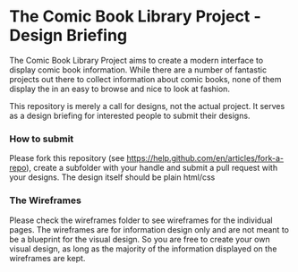 # The Comic Book Library Project - Design Briefing

The Comic Book Library Project aims to create a modern interface to display comic book information. 
While there are a number of fantastic projects out there to collect information about comic books, none of them display the in an easy to browse and nice to look at fashion. 

This repository is merely a call for designs, not the actual project. It serves as a design briefing for interested people to submit their designs.

### How to submit

Please fork this repository (see https://help.github.com/en/articles/fork-a-repo), create a subfolder with your handle and submit a pull request with your designs. The design itself should be plain html/css


### The Wireframes

Please check the wireframes folder to see wireframes for the individual pages. The wireframes are for information design only and are not meant to be a blueprint for the visual design. So you are free to create your own visual design, as long as the majority of the information displayed on the wireframes are kept.


